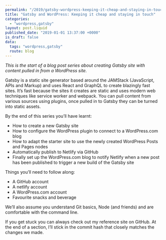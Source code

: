 ```yaml
---
permalink: "/2019/gatsby-wordpress-keeping-it-cheap-and-staying-in-touch"
title: "Gatsby and WordPress: Keeping it cheap and staying in touch"
categories:
  - "wordpress,gatsby"
layout: post.liquid
published_date: "2019-01-01 13:37:00 +0000"
is_draft: false
data:
  tags: "wordpress,gatsby"
  route: blog
---
```

_This is the start of a blog post series about creating Gatsby site with content pulled in from a WordPress site._

Gatsby is a static site generator based around the JAMStack (JavaScript, APIs and Markup) and uses React and GraphQL to create blazingly fast sites. It’s fast because the sites it creates are static and uses modern web techniques like service worker and webpack. You can pull content from various sources using plugins, once pulled in to Gatsby they can be turned into static assets.

By the end of this series you’ll have learnt:

- How to create a new Gatsby site
- How to configure the WordPress plugin to connect to a WordPress.com blog
- How to adapt the starter site to use the newly created WordPress Posts and Pages nodes
- Automatically publish to Netlify via GitHub
- Finally set up the WordPress.com blog to notify Netlify when a new post has been published to trigger a new build of the Gatsby site

Things you’ll need to follow along:

- A GitHub account
- A netlify account
- A WordPress.com account
- Favourite snacks and beverage

We’ll also assume you understand Git basics, Node (and friends) and are comfortable with the command line. 

If you get stuck you can always check out my reference site on GitHub. At the end of a section, I’ll stick in the commit hash that closely matches the changes we made.